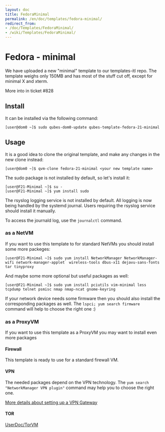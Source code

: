 ```yaml
---
layout: doc
title: FedoraMinimal
permalink: /en/doc/templates/fedora-minimal/
redirect_from:
- /doc/Templates/FedoraMinimal/
- /wiki/Templates/FedoraMinimal/
---
```


Fedora - minimal
================

We have uploaded a new "minimal" template to our templates-itl repo. The template weighs only 150MB and has most of the stuff cut off, except for minimal X and xterm.

More into in ticket \#828

Install
-------

It can be installed via the following command:

```
[user@dom0 ~]$ sudo qubes-dom0-update qubes-template-fedora-21-minimal
```

Usage
-----

It is a good idea to clone the original template, and make any changes in the new clone instead:

```
[user@dom0 ~]$ qvm-clone fedora-21-minimal <your new template name>
```

The sudo package is not installed by default, so let's install it:

```
[user@F21-Minimal ~]$ su - 
[user@F21-Minimal ~]$ yum install sudo
```

The rsyslog logging service is not installed by default. All logging is now being handled by the systemd journal. Users requiring the rsyslog service should install it manually.

To access the journald log, use the `journalctl` command.

### as a NetVM

If you want to use this template to for standard NetVMs you should install some more packeges:

```
[user@F21-Minimal ~]$ sudo yum install NetworkManager NetworkManager-wifi network-manager-applet  wireless-tools dbus-x11 dejavu-sans-fonts tar tinyproxy
```

And maybe some more optional but useful packages as well:

```
[user@F21-Minimal ~]$ sudo yum install pciutils vim-minimal less tcpdump telnet psmisc nmap nmap-ncat gnome-keyring
```

If your network device needs some firmware then you should also install the corresponding packages as well. The `lspci; yum search firmware` command will help to choose the right one :)

### as a ProxyVM

If you want to use this template as a ProxyVM you may want to install even more packages

#### Firewall

This template is ready to use for a standard firewall VM.

#### VPN

The needed packages depend on the VPN technology. The `yum search "NetworkManager VPN plugin"` command may help you to choose the right one.

[More details about setting up a VPN Gateway](/wiki/VPN#ProxyVM)

#### TOR

[UserDoc/TorVM](/wiki/UserDoc/TorVM)
